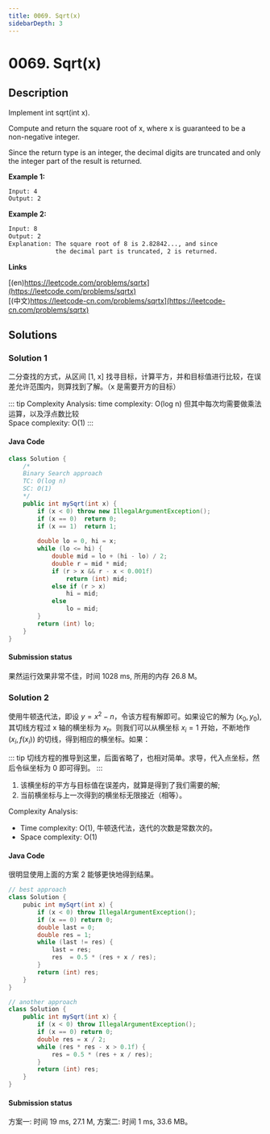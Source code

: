 ```yaml
---
title: 0069. Sqrt(x)
sidebarDepth: 3
---
```


# 0069. Sqrt(x)

## Description

Implement int sqrt(int x).

Compute and return the square root of x, where x is guaranteed to be a non-negative integer.

Since the return type is an integer, the decimal digits are truncated and only the integer part of the result is returned.


**Example 1:**
```txt
Input: 4
Output: 2
```

**Example 2:**
```txt
Input: 8
Output: 2
Explanation: The square root of 8 is 2.82842..., and since 
             the decimal part is truncated, 2 is returned.
```

**Links**

[(en)https://leetcode.com/problems/sqrtx](https://leetcode.com/problems/sqrtx)
<br />
[(中文)https://leetcode-cn.com/problems/sqrtx](https://leetcode-cn.com/problems/sqrtx)

## Solutions

### Solution 1

二分查找的方式，从区间 [1, x] 找寻目标，计算平方，并和目标值进行比较，在误差允许范围内，则算找到了解。（x 是需要开方的目标）

::: tip Complexity Analysis:
time complexity: O(log n) 但其中每次均需要做乘法运算，以及浮点数比较<br/>
Space complexity: O(1)
:::

#### Java Code 

```java
class Solution {
    /*
    Binary Search approach
    TC: O(log n)
    SC: O(1)
    */
    public int mySqrt(int x) {
        if (x < 0) throw new IllegalArgumentException();
        if (x == 0)  return 0;
        if (x == 1)  return 1;
        
        double lo = 0, hi = x;
        while (lo <= hi) {
            double mid = lo + (hi - lo) / 2;
            double r = mid * mid;
            if (r > x && r - x < 0.001f)
                return (int) mid;
            else if (r > x)
                hi = mid;
            else
                lo = mid;
        }
        return (int) lo;
    }
}
```

#### Submission status

果然运行效果非常不佳，时间 1028 ms, 所用的内存  26.8 M。

### Solution 2

使用牛顿迭代法，即设 $y = x^2 - n$，令该方程有解即可。如果设它的解为 $(x_0, y_0)$, 其切线方程过 x 轴的横坐标为 $x_{t}$。则我们可以从横坐标 $x_i = 1$ 开始，不断地作 $(x_i, f(x_i))$ 的切线，得到相应的横坐标。如果：

::: tip 切线方程的推导到这里，后面省略了，也相对简单。求导，代入点坐标，然后令纵坐标为 0 即可得到。
:::

1. 该横坐标的平方与目标值在误差内，就算是得到了我们需要的解;
2. 当前横坐标与上一次得到的横坐标无限接近（相等）。

Complexity Analysis:
- Time complexity: O(1), 牛顿迭代法，迭代的次数是常数次的。
- Space complexity: O(1)

#### Java Code

很明显使用上面的方案 2 能够更快地得到结果。

```java
// best approach
class Solution {
    pubic int mySqrt(int x) {
        if (x < 0) throw IllegalArgumentException();
        if (x == 0) return 0;
        double last = 0;
        double res = 1;
        while (last != res) {
            last = res;
            res  = 0.5 * (res + x / res);
        }
        return (int) res;
    }
}
```

```java
// another approach
class Solution {
    public int mySqrt(int x) {
        if (x < 0) throw IllegalArgumentException();
        if (x == 0) return 0;
        double res = x / 2;
        while (res * res - x > 0.1f) {
            res = 0.5 * (res + x / res);
        }
        return (int) res;
    }
}
```

#### Submission status

方案一: 时间 19 ms, 27.1 M, 方案二: 时间 1 ms, 33.6 MB。


